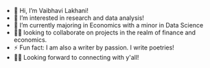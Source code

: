 - 👋 Hi, I’m Vaibhavi Lakhani!
- 👀 I’m interested in research and data analysis!
- 🌱 I’m currently majoring in Economics with a minor in Data Science
- 🤝🏼 looking to collaborate on projects in the realm of finance and economics. 
- ⚡ Fun fact: I am also a writer by passion. I write poetries!
- ✌🏻 Looking forward to connecting with y'all!
<!---
vaibhavilakhani/vaibhavilakhani is a ✨ special ✨ repository because its `README.md` (this file) appears on your GitHub profile.
You can click the Preview link to take a look at your changes.
--->
